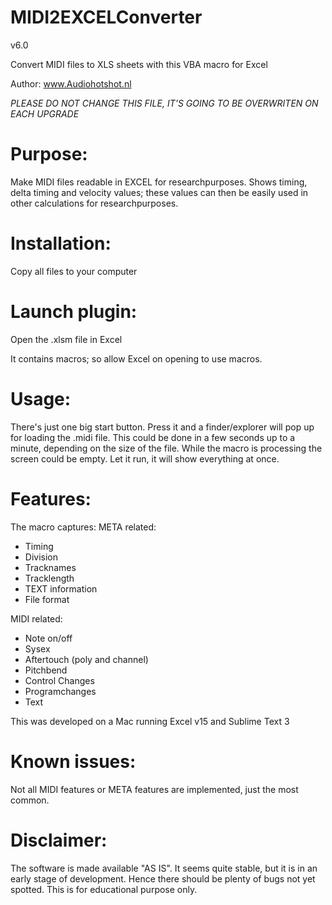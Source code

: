 # MIDI2EXCELConverter
v6.0 

Convert MIDI files to XLS sheets with this VBA macro for Excel 

Author: www.Audiohotshot.nl

*PLEASE DO NOT CHANGE THIS FILE, IT'S GOING TO BE OVERWRITEN ON EACH UPGRADE*

# Purpose:
Make MIDI files readable in EXCEL for researchpurposes. Shows timing, delta timing and velocity values; these values 
can then be easily used in other calculations for researchpurposes.

# Installation:
Copy all files to your computer 

# Launch plugin:
Open the .xlsm file in Excel

It contains macros; so allow Excel on opening to use macros.

# Usage:
There's just one big start button. Press it and a finder/explorer will pop up for loading the .midi file.
This could be done in a few seconds up to a minute, depending on the size of the file.
While the macro is processing the screen could be empty.
Let it run, it will show everything at once.

# Features:
The macro captures:
META related:
-   Timing
-   Division
-   Tracknames
-   Tracklength
-   TEXT information
-   File format

MIDI related:
-   Note on/off
-   Sysex
-   Aftertouch (poly and channel)
-   Pitchbend
-   Control Changes
-   Programchanges
-   Text

This was developed on a Mac running Excel v15 and Sublime Text 3

# Known issues:
Not all MIDI features or META features are implemented, just the most common.

# Disclaimer:
The software is made available "AS IS". It seems quite stable, but it is in
an early stage of development.  Hence there should be plenty of bugs not yet
spotted. This is for educational purpose only.
